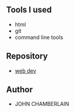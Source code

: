 ## Tools I used
- html
- git 
- command line tools
## Repository
- [web dev](https://github.com/chamcitz/web-dev-learning.git)
## Author
- JOHN CHAMBERLAIN
